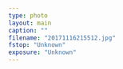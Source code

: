 ```yaml
---
type: photo
layout: main
caption: ""
filename: "20171116215512.jpg"
fstop: "Unknown"
exposure: "Unknown"
---
```

